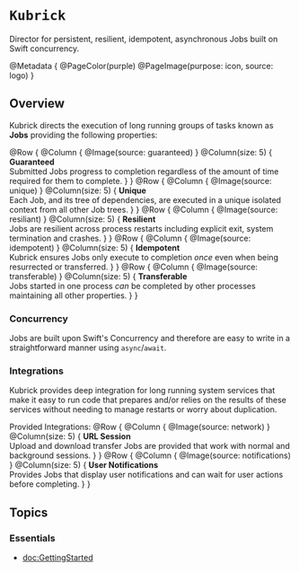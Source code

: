 # ``Kubrick``

Director for persistent, resilient, idempotent, asynchronous Jobs built on Swift concurrency.

@Metadata {
  @PageColor(purple)
  @PageImage(purpose: icon, source: logo)
}

## Overview

Kubrick directs the execution of long running groups of tasks known as **Jobs** providing the following properties:

@Row {
  @Column {
    @Image(source: guaranteed)
  }
  @Column(size: 5) {
    **Guaranteed**\
    Submitted Jobs progress to completion regardless of the amount of time required for them to complete.
  }
}
@Row {
  @Column {
    @Image(source: unique)
  }
  @Column(size: 5) {
    **Unique**\
    Each Job, and its tree of dependencies, are executed in a unique isolated context from all other Job trees.
  }
}
@Row {
  @Column {
    @Image(source: resiliant)
  }
  @Column(size: 5) {
    **Resilient**\
    Jobs are resilient across process restarts including explicit exit, system termination and crashes.
  }
}
@Row {
  @Column {
    @Image(source: idempotent)
  }
  @Column(size: 5) {
    **Idempotent**\
    Kubrick ensures Jobs only execute to completion _once_ even when being resurrected or transferred.
  }
}
@Row {
  @Column {
    @Image(source: transferable)
  }
  @Column(size: 5) {
    **Transferable**\
    Jobs started in one process _can_ be completed by other processes maintaining all other properties.
  }
}

### Concurrency

Jobs are built upon Swift's Concurrency and therefore are easy to write in a straightforward manner using 
`async`/`await`.

### Integrations

Kubrick provides deep integration for long running system services that make it easy to run code that prepares and/or 
relies on the results of these services without needing to manage restarts or worry about duplication.

Provided Integrations:
@Row {
  @Column {
    @Image(source: network)
  }
  @Column(size: 5) {
    **URL Session**\
    Upload and download transfer Jobs are provided that work with normal and background sessions. 
  }
}
@Row {
  @Column {
    @Image(source: notifications)
  }
  @Column(size: 5) {
    **User Notifications**\
    Provides Jobs that display user notifications and can wait for user actions before completing.
  }
}

## Topics

### Essentials

- <doc:GettingStarted>
